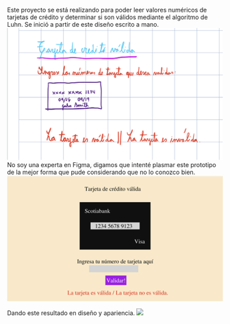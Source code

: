 Este proyecto se está realizando para poder leer valores numéricos de tarjetas de crédito y determinar si son válidos mediante el algoritmo de Luhn.
Se inició a partir de este diseño escrito a mano.
<img src="src/IMG_0211.jpg">
No soy una experta en Figma, digamos que intenté plasmar este prototipo de la mejor forma que pude considerando que no lo conozco bien.
<img src="src/figma.png">

Dando este resultado en diseño y apariencia.
<img src="src/diseño definitivo.png">